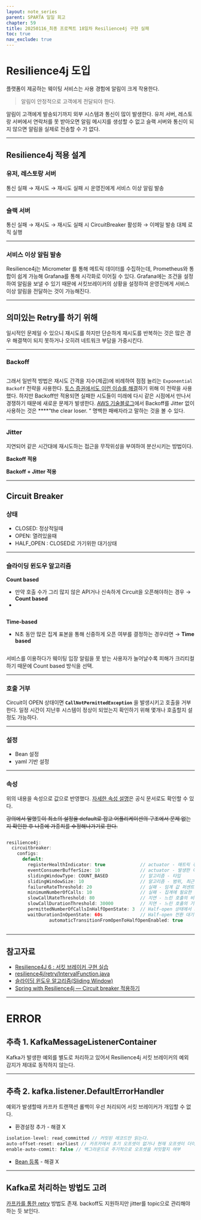 ```yaml
---
layout: note_series
parent: SPARTA 일일 회고
chapter: 59
title: 20250116_최종 프로젝트 18일차 Resilience4j 구현 실패
toc: true
nav_exclude: true
---
```


# Resilience4j 도입
플랫폼이 제공하는 웨이팅 서비스는 사용 경험에 알림이 크게 작용한다.

> 알림이 안정적으로 고객에게 전달되야 한다.

알림이 고객에게 발송되기까지 외부 시스템과 통신이 많이 발생한다.
유저 서버, 레스토랑 서버에서 연락처를 못 받아오면 알림 메시지를 생성할 수 없고
슬랙 서버와 통신이 되지 않으면 알림을 실제로 전송할 수 가 없다.

---

## Resilience4j 적용 설계
### 유저, 레스토랑 서버
통신 실패 → 재시도 → 재시도 실패 시 운영진에게 서비스 이상 알림 발송

---

### 슬랙 서버
통신 실패 → 재시도 → 재시도 실패 시 CircuitBreaker 활성화 → 이메일 발송 대체 로직 실행

---

### 서비스 이상 알림 발송
Resilience4j는 Micrometer 를 통해 메트릭 데이터를 수집하는데,
Prometheus와 통합이 쉽게 가능해 Grafana를 통해 시각화로 이어질 수 있다.
Grafana에는 조건을 설정하여 알림을 보낼 수 있기 때문에
서킷브레이커의 상황을 설정하여 운영진에게 서비스 이상 알림을 전달하는 것이 가능해진다.

---

## 의미있는 Retry를 하기 위해
일시적인 문제일 수 있으니 재시도를 하지만 단순하게 재시도를 반복하는 것은 많은 경우 해결책이 되지 못하거나 오히려 네트워크 부담을 가중시킨다.

---

### Backoff

<img class="cdn-img" id="250116-resilience4j-1.png">

그래서 일반적 방법은 재시도 간격을 지수(제곱)에 비례하여 점점 늘리는 `Exponential Backoff` 전략을 사용한다. [토스 증권에서도 이런 이슈를 해결](https://www.youtube.com/watch?v=UOWy6zdsD-c&ab_channel=%ED%86%A0%EC%8A%A4)하기 위해 이 전략을 사용했다.
하지만 Backoff만 적용되면 실패한 시도들이 미래에 다시 같은 시점에서 만나서 경쟁하기 때문에 새로운 문제가 발생한다. [AWS 기술블로그](https://aws.amazon.com/ko/blogs/architecture/exponential-backoff-and-jitter/)에서 Backoff를 Jitter 없이 사용하는 것은 ****“the clear loser. “ 명백한 패배자라고 말하는 것을 볼 수 있다.

---

### Jitter
지연되어 같은 시간대에 재시도하는 접근을 무작위성을 부여하여 분산시키는 방법이다.

**Backoff 적용**
<img class="cdn-img" id="250116-resilience4j-2.png">

**Backoff + Jitter 적용**
<img class="cdn-img" id="250116-resilience4j-3.png">

---

## Circuit Breaker
### 상태
- CLOSED: 정상적일때
- OPEN: 열려있을때
- HALF_OPEN : CLOSED로 가기위한 대기상태

---

### 슬라이딩 윈도우 알고리즘
**Count based**
- 만약 호출 수가 그리 많지 않은 API거나 신속하게 Circuit을 오픈해야하는 경우 → **Count based**
- 
<img class="cdn-img" id="250116-resilience4j-4.png">

**Time-based**
- N초 동안 많은 집계 표본을 통해 신중하게 오픈 여부를 결정하는 경우라면 → **Time based**

<img class="cdn-img" id="250116-resilience4j-5.png">

서비스를 이용하다가 웨이팅 입장 알림을 못 받는 사용자가 늘어날수록 피해가 크리티컬 하기 때문에 Count based 방식을 선택.

---

### 호출 거부
Circuit이 OPEN 상태이면 **`CallNotPermittedException`** 을 발생시키고 호출을 거부한다.
일정 시간이 지난후 시스템이 정상이 되었는지 확인하기 위해 몇개나 호출할지 설정도 가능하다.

---

### 설정
- Bean 설정
- yaml 기반 설정

---

### 속성
위의 내용을 속성으로 값으로 반영했다. [자세한 속성 설명](https://resilience4j.readme.io/docs/circuitbreaker#create-and-configure-a-circuitbreaker)은 공식 문서로도 확인할 수 있다.

~~강의에서 말했듯이 최소의 설정을 default로 잡고 어플리케이션의 구조에서 문제 없는지 확인한 후 나중에 가중치를 수정해나가기로 한다.~~

```java

resilience4j:
  circuitbreaker:
    configs:
      default:
        registerHealthIndicator: true             // actuator - 매트릭 추가 여부
        eventConsumerBufferSize: 10               // actuator - 발생한 이벤트 버퍼 크기
        slidingWindowType: COUNT_BASED            // 알고리즘 - 타입
        slidingWindowSize: 10                     // 알고리즘 - 범위, 최근 n회 기준
        failureRateThreshold: 20                  // 실패 - 임계 값 퍼센트
        minimumNumberOfCalls: 10                  // 실패 - 집계에 필요한 최소 호출 수
        slowCallRateThreshold: 80                 // 지연 - 느린 호출의 비율 %
        slowCallDurationThreshold: 30000          // 지연 - 느린 호출의 기준 (밀리초)
        permittedNumberOfCallsInHalfOpenState: 3  // Half-open 상태에서 최대 호출 수
        waitDurationInOpenState: 60s              // Half-open 전환 대기 시간
				automaticTransitionFromOpenToHalfOpenEnabled: true
				
```

---

##  참고자료
- [Resilience4J 6 : 서킷 브레이커 구현 실습](https://www.youtube.com/watch?v=U28Q3kDwcg4&ab_channel=%EA%B0%9C%EB%B0%9C%EC%9E%90%EC%9C%A0%EB%AF%B8)
- [resilience4j/retry/IntervalFunction.java](https://github.com/resilience4j/resilience4j/blob/master/resilience4j-retry/src/main/java/io/github/resilience4j/retry/IntervalFunction.java)
- [슬라이딩 윈도우 알고리즘(Sliding Window)](https://ji-musclecode.tistory.com/37)
- [Spring with Resilience4j — Circuit breaker 적용하기](https://medium.com/@taesulee93/spring-with-resilience4j-circuit-breaker-%EC%A0%81%EC%9A%A9%ED%95%98%EA%B8%B0-a6102e8bbc7c)

---

# ERROR
## 추측 1. KafkaMessageListenerContainer
Kafka가 발생한 예외를 별도로 처리하고 있어서 Resilience4j 서킷 브레이커의 예외 감지가 제대로 동작하지 않는다.

---

## 추측 2. kafka.listener.DefaultErrorHandler
예외가 발생할때 카프카 트랜잭션 롤백이 우선 처리되어 서킷 브레이커가 개입할 수 없다.

- 환경설정 추가 - 해결 X

```java
isolation-level: read_committed // 커밋된 레코드만 읽는다.
auto-offset-reset: earliest // 카프카에서 초기 오프셋이 없거나 현재 오프셋이 더이상 존재하지 않은 경우에 가장 초기 오프셋 값으로 설정
enable-auto-commit: false // 백그라운드로 주기적으로 오프셋을 커밋할지 여부
```

- [Bean 등록](https://schooldevops.tistory.com/8) - 해결 X

---

## Kafka로 처리하는 방법도 고려
[카프카를 통한 retry](https://blog.leocat.kr/notes/2018/10/10/translation-retrying-consumer-architecture-in-the-apache-kafka) 방법도 존재. backoff도 지원하지만 jitter를 topic으로 관리해야하는 듯 보인다.
